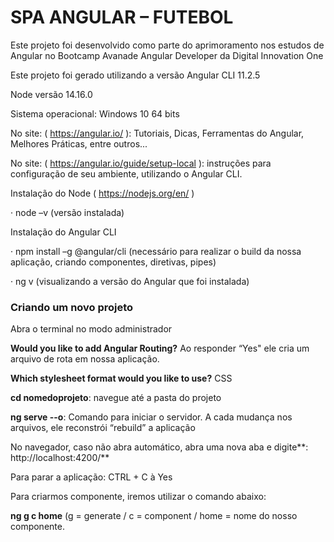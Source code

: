 # SPA ANGULAR – FUTEBOL

Este projeto foi desenvolvido como parte do aprimoramento nos estudos de Angular no Bootcamp Avanade Angular Developer da Digital Innovation One

Este projeto foi gerado utilizando a versão Angular CLI 11.2.5

Node versão 14.16.0

Sistema operacional: Windows 10 64 bits

 

No site: ( https://angular.io/ ): Tutoriais, Dicas, Ferramentas do Angular, Melhores Práticas, entre outros...

No site: ( https://angular.io/guide/setup-local ): instruções para configuração de seu ambiente, utilizando o Angular CLI. 

 

Instalação do Node ( https://nodejs.org/en/ )

·     node –v (versão instalada)

 Instalação do Angular CLI

·     npm install –g @angular/cli (necessário para realizar o build da nossa aplicação, criando componentes, diretivas, pipes)

·     ng v (visualizando a versão do Angular que foi instalada)

 

### Criando um novo projeto

 Abra o terminal no modo administrador

 **Would you like to add Angular Routing?** Ao responder “Yes" ele cria um arquivo de rota em nossa aplicação.

**Which stylesheet format would you like to use?** CSS

**cd nomedoprojeto**: navegue até a pasta do projeto

**ng serve --o**: Comando para iniciar o servidor. A cada mudança nos arquivos, ele reconstrói “rebuild” a aplicação

 No navegador, caso não abra automático, abra uma nova aba e digite**: http://localhost:4200/**

 Para parar a aplicação: CTRL + C à Yes

 Para criarmos componente, iremos utilizar o comando abaixo:

**ng g c home** (g = generate / c = component / home = nome do nosso componente.